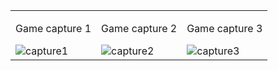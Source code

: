<table>
    <tr>
        <td>
            <p>Game capture 1</p>
            <img alt="capture1" src="/Assets/Capture1.JPG">
        </td>
        <td>
            <p>Game capture 2</p>
            <img alt="capture2" src="/Assets/Capture2.JPG">
        </td>
        <td>
            <p>Game capture 3</p>
            <img alt="capture3" src="/Assets/Capture3.JPG">
        </td>
    </tr>
</table>